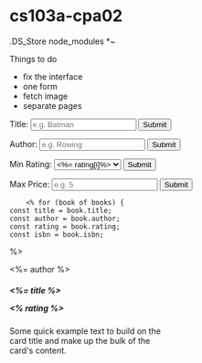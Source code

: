 # cs103a-cpa02
.DS_Store
node_modules
*~


Things to do
- fix the interface
- one form
- fetch image
- separate pages

 <form method="post" action="/books/byTitle">
            Title: 
              <input type="text" name="title" 
                     placeholder="e.g. Batman">
            <input type="submit">
        </form>
        <form method="post" action="/books/byTitle">
            Author: 
              <input type="text" name="author" 
                     placeholder="e.g. Rowing">
            <input type="submit">
        </form>
        <form method="post" action="/books/byRating">
            Min Rating: 
            <select id="rating" name="rating">
                <% var rating=[1,2,3,4];
                for ( var i = 0; i < rating.length; i++ ){ %>
                <option><%= rating[i]%></option>
                <%}%>
                </select>
                <input type="submit">
        </form>
        <form method="post" action="/books/byPrice">
            Max Price: 
            <input type="number" name="price" 
                     placeholder="e.g. 5">
                <input type="submit">
        </form>


        <% for (book of books) {
    const title = book.title;
    const author = book.author;
    const rating = book.rating;
    const isbn = book.isbn;

%>
<div class="card text-white bg-primary mb-3" style="max-width: 18rem;">
  <div class="card-header"><%= author %></div>
  <div class="card-body">
    <h5 class="card-title"><%= title %><br><p><% rating %></p></h5>
    <p class="card-text">Some quick example text to build on the card title and make up the bulk of the card's content.</p>
  </div>
</div>